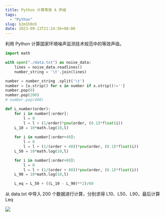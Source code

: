 ```yaml
---
title: Python 计算等效 A 声级
tags:
  - "Python"
slug: b2m1h0n5
date: 2023-09-13T21:24:56+08:00
---
```


利用 Python 计算国家环境噪声监测技术规范中的等效声级。

<!--more-->

```python
import math

with open("./data.txt") as noise_data:
    lines = noise_data.readlines()
    number_string = '\t'.join(lines)

number = number_string .split('\t')
number = [x.strip() for x in number if x.strip()!='']
number.pop(0)
number.pop(200)
# number.pop(400)

def L_number(order):
    for i in number[:order]:
        l = 0
        l = l + (1/order)*pow(order, (0.1)*float(i))
    L_10 = 10*math.log(10,l)
    
    for i in number[:order+40]:
        l = 0
        l = l + (1/(order + 40))*pow(order, (0.1)*float(i))
    L_50 = 10*math.log(10,l)

    for i in number[:order+80]:
        l = 0
        l = l + (1/(order + 80))*pow(order, (0.1)*float(i))
    L_90 = 10*math.log(10,l)

    L_eq = L_50 + ((L_10 - L_90)**2)/60
```

从 data.txt 中导入 200 个数据进行计算，分别求得 L10、L50、L90，最后计算 Leq

![](https://cdn.jsdelivr.net/gh/yuanj82/static/blog/20230913212744.png)